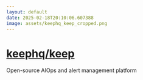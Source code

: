 ```yaml
---
layout: default
date: 2025-02-18T20:10:06.607388
image: assets/keephq_keep_cropped.png
---
```


# [keephq/keep](https://github.com/keephq/keep)

Open-source AIOps and alert management platform
